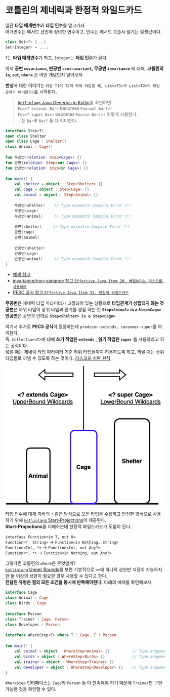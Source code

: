 # **코틀린의 제네릭과 한정적 와일드카드**
  
일단 **타입 매개변수**와 **타입 인수**를 알고가자  
매개변수는 메서드 선언에 정의한 변수이고, 인수는 메서드 호출시 넘기는 실젯값이다.

```kotlin
class Set<T> {...}
Set<Integer> = ...;
```

`T`는 **타입 매개변수**가 되고, `Integer`는 **타입 인수**가 된다.  
    
이제 **공변 `covariance`, 반공변 `contravariant`, 무공변 `invariance`** 에 대해, **코틀린의 `in`, `out`, `where`** 은 어떤 개념인지 알아보자  
  
**변성**에 대한 이야기는 `타입 T1이 T2의 하위 타입일 때, List<T1>가 List<T2>의 타입 관계가 어떠한가?`로 시작된다.  
  
> [`kotlinlang` Java Generics in Kotlin](https://kotlinlang.org/docs/java-interop.html#java-generics-in-kotlin)를 확인하면  
> `Foo<? extends Bar>` becomes `Foo<out Bar!>!`  
> `Foo<? super Bar>` becomes `Foo<in Bar!>!` 이렇게 사용한다.  
> `!` 는 `Bar`와 `Bar?` 둘 다 의미한다.  

```kotlin
interface Step<T>
open class Shelter
open class Cage : Shelter()
class Animal : Cage()

fun 무공변(relation: Step<Cage>) {}
fun 공변(relation: Step<out Cage>) {}
fun 반공변(relation: Step<in Cage>) {}

fun main() {
    val shelter = object : Step<Shelter> {}
    val cage = object : Step<Cage> {}
    val animal = object : Step<Animal> {}

    무공변(shelter)    // Type mismatch Compile Error !!!
    무공변(cage)
    무공변(animal)     // Type mismatch Compile Error !!!

    공변(shelter)     // Type mismatch Compile Error !!!
    공변(cage)
    공변(animal)

    반공변(shelter)
    반공변(cage)
    반공변(animal)     // Type mismatch Compile Error !!!
}
```
- [예제 참고](https://sungjk.github.io/2021/02/20/variance.html)
- [invariance/non-variance 참고 `Effective Java Item 28. 배열보다는 리스트를 사용하라`](https://github.com/jdalma/footprints/blob/main/effective-java/item28_%EB%B0%B0%EC%97%B4%EB%B3%B4%EB%8B%A4%EB%8A%94%20%EB%A6%AC%EC%8A%A4%ED%8A%B8%EB%A5%BC%20%EC%82%AC%EC%9A%A9%ED%95%98%EB%9D%BC.md)
- [PESC 공식 참고 `Effective Java Item 31. 한정적 와일드카드`](https://github.com/jdalma/footprints/blob/main/effective-java/item31_%ED%95%9C%EC%A0%95%EC%A0%81%20%EC%99%80%EC%9D%BC%EB%93%9C%EC%B9%B4%EB%93%9C%EB%A5%BC%20%EC%82%AC%EC%9A%A9%ED%95%B4%20API%20%EC%9C%A0%EC%97%B0%EC%84%B1%EC%9D%84%20%EB%86%92%EC%9D%B4%EB%9D%BC.md#pecs--producer-extends-consumer-super)
  
**무공변**은 제네릭 타입 파라미터가 고정되어 있는 상황으로 **타입관계가 성립되지 않는 것**  
**공변**은 하위 타입이 상위 타입과 관계를 성립 하는 것 **`Step<Animal>` is a `Step<Cage>`**  
**반공변**은 공변과 반대로 **`Step<Shelter> is a Step<Cage>`**  
  
여기서 추가로 **PECS 공식**이 등장하는데 `producer-extends, consumer-super`를 의미한다.  
즉, `Collection<T>`에 대해 **쓰기 작업은 `extends`** , **읽기 작업은 `super`** 를 사용하라고 하는 공식이다.  
넣을 때는 제네릭 타입 파라미터 기준 하위 타입들까지 허용하도록 하고, 꺼낼 때는 상위 타입들로 꺼낼 수 있도록 하는 것이다. [리스코프 치환 원칙](https://ko.wikipedia.org/wiki/%EB%A6%AC%EC%8A%A4%EC%BD%94%ED%94%84_%EC%B9%98%ED%99%98_%EC%9B%90%EC%B9%99)  
  
![](imgs/wildcards.png)

타입 인수에 대해 자바의 `?` 같은 방식으로 모든 타입을 수용하고 안전한 방식으로 사용하기 위해 [`kotlinlang` Start-Projections](https://kotlinlang.org/docs/generics.html#star-projections)이 제공된다.  
**Start-Projections**을 이해하는데 한정적 와일드카드가 도움이 된다.  
  
`interface Function<in T, out U>`  
`Function<*, String>` → `Function<in Nothing, String>`  
`Function<Int, *>` → `Function<Int, out Any?>`  
`Function<*, *>` → `Function<in Nothing, out Any?>`  
  
그렇다면 코틀린의 `where`은 무엇일까?  
[`kotlinlang` Upper Bounds](https://kotlinlang.org/docs/generics.html#upper-bounds)를 보면 기본적으로 `<>`에 하나의 상한만 지정이 가능하지만 둘 이상의 상한이 필요한 경우 사용할 수 있다고 한다.  
**전달된 유형은 절의 모든 조건을 동시에 만족해야한다.** 아래의 예제를 확인해보자
  
```kotlin
interface Cage
class Animal : Cage
class Birds : Cage

interface Person
class Trainer : Cage, Person
class Developer : Person

interface WhereStep<T> where T : Cage, T : Person

fun main() {
    val animal = object : WhereStep<Animal> {}          // Type argument is not within its bounds. Compile Error !!!
    val birds = object : WhereStep<Birds> {}            // Type argument is not within its bounds. Compile Error !!!
    val trainer = object : WhereStep<Trainer> {}
    val developer = object : WhereStep<Developer> {}    // Type argument is not within its bounds. Compile Error !!!
}
```

`WhereStep` 인터페이스는 `Cage`와 `Person` 둘 다 만족해야 하기 때문에 `Trainer`만 구현 가능한 것을 확인할 수 있다.  
